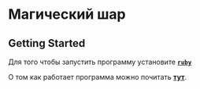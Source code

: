 # Магический шар

## Getting Started
Для того чтобы запустить программу установите [**`ruby`**](https://ru.wikipedia.org/wiki/Ruby)



О том как работает программа можно почитать [**тут**](https://ru.wikipedia.org/wiki/Magic_8_ball "Magic_8_ball").





